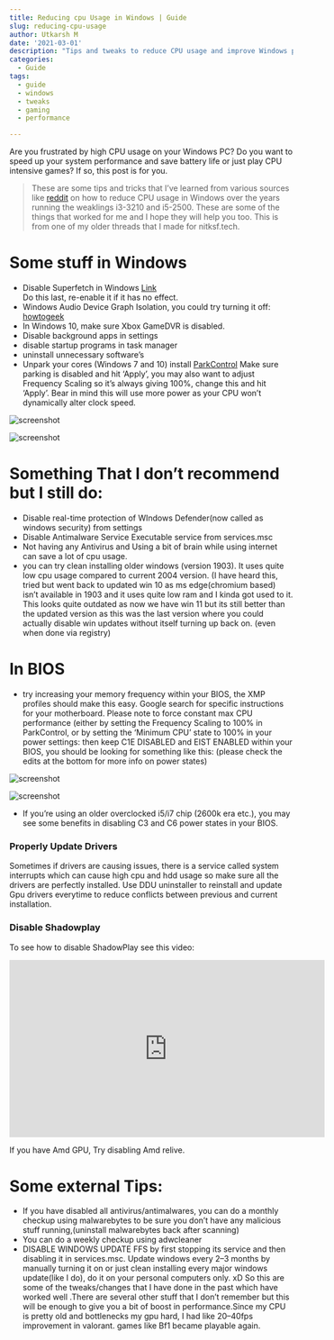 ```yaml
---
title: Reducing cpu Usage in Windows | Guide
slug: reducing-cpu-usage
author: Utkarsh M
date: '2021-03-01'
description: "Tips and tweaks to reduce CPU usage and improve Windows performance for gaming and daily use."
categories:
  - Guide
tags:
  - guide
  - windows
  - tweaks
  - gaming
  - performance

---
```


Are you frustrated by high CPU usage on your Windows PC? Do you want to speed up your system performance and save battery life or just play CPU intensive games? If so, this post is for you.

> These are some tips and tricks that I’ve learned from various sources like [reddit](https://libreddit.spike.codes/r/Battlefield/comments/57nh6y/bf1_performance_tips_for_pc_potentially_huge_fps/) on how to reduce CPU usage in Windows over the years running the weaklings i3-3210 and i5-2500. These are some of the things that worked for me and I hope they will help you too. This is from one of my older threads that I made for nitksf.tech.


# Some stuff in Windows

- Disable Superfetch in Windows [Link](https://www.technipages.com/windows-enable-disable-superfetch) <br/>Do this last, re-enable it if it has no effect.
- Windows Audio Device Graph Isolation, you could try turning it off: [howtogeek](https://www.howtogeek.com/273764/what-is-windows-audio-device-graph-isolation-and-why-is-it-running-on-my-pc/)
- In Windows 10, make sure Xbox GameDVR is disabled.
- Disable background apps in settings
- disable startup programs in task manager
- uninstall unnecessary software’s
- Unpark your cores (Windows 7 and 10) install [ParkControl](https://bitsum.com/parkcontrol/) Make sure parking is disabled and hit ‘Apply’, you may also want to adjust Frequency Scaling so it’s always giving 100%, change this and hit ‘Apply’. Bear in mind this will use more power as your CPU won’t dynamically alter clock speed.

![screenshot](/assets/img/other/reducing-cpu-usage/img1.png)

![screenshot](/assets/img/other/reducing-cpu-usage/img2.png)

# Something That I don’t recommend but I still do:

- Disable real-time protection of WIndows Defender(now called as windows security) from settings
- Disable Antimalware Service Executable service from services.msc
- Not having any Antivirus and Using a bit of brain while using internet can save a lot of cpu usage.
- you can try clean installing older windows (version 1903). It uses quite low cpu usage compared to current 2004 version. (I have heard this, tried but went back to updated win 10 as ms edge(chromium based) isn’t available in 1903 and it uses quite low ram and I kinda got used to it. This looks quite outdated as now we have win 11 but its still better than the updated version as this was the last version where you could actually disable win updates without itself turning up back on. (even when done via registry)

# In BIOS

- try increasing your memory frequency within your BIOS, the XMP profiles should make this easy. Google search for specific instructions for your motherboard.
  Please note to force constant max CPU performance (either by setting the Frequency Scaling to 100% in ParkControl, or by setting the ‘Minimum CPU’ state to 100% in your power settings: then keep C1E DISABLED and EIST ENABLED within your BIOS, you should be looking for something like this: (please check the edits at the bottom for more info on power states)

![screenshot](/assets/img/other/reducing-cpu-usage/img3.png)

![screenshot](/assets/img/other/reducing-cpu-usage/img4.png)

- If you’re using an older overclocked i5/i7 chip (2600k era etc.), you may see some benefits in disabling C3 and C6 power states in your BIOS.

### Properly Update Drivers

Sometimes if drivers are causing issues, there is a service called system interrupts which can cause high cpu and hdd usage so make sure all the drivers are perfectly installed. Use DDU uninstaller to reinstall and update Gpu drivers everytime to reduce conflicts between previous and current installation.

### Disable Shadowplay

To see how to disable ShadowPlay see this video:

<iframe width="560" height="315" src="https://www.youtube.com/embed/_7ej-SBLpzY" title="YouTube video player" frameborder="0" allow="accelerometer; autoplay; clipboard-write; encrypted-media; gyroscope; picture-in-picture" allowfullscreen></iframe>

If you have Amd GPU, Try disabling Amd relive.

# Some external Tips:

- If you have disabled all antivirus/antimalwares, you can do a monthly checkup using malwarebytes to be sure you don’t have any malicious stuff running,(uninstall malwarebytes back after scanning)
- You can do a weekly checkup using adwcleaner
- DISABLE WINDOWS UPDATE FFS by first stopping its service and then disabling it in services.msc. Update windows every 2–3 months by manually turning it on or just clean installing every major windows update(like I do), do it on your personal computers only. xD
  So this are some of the tweaks/changes that I have done in the past which have worked well .There are several other stuff that I don’t remember but this will be enough to give you a bit of boost in performance.Since my CPU is pretty old and bottlenecks my gpu hard, I had like 20–40fps improvement in valorant. games like Bf1 became playable again.
